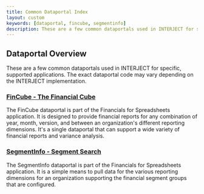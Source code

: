 ```yaml
---
title: Common Dataportal Index
layout: custom
keywords: [dataportal, fincube, segmentinfo]
description: These are a few common dataportals used in INTERJECT for specific, supported applications. The exact dataportal code may vary depending on the INTERJECT implementation.
---
```


##  **Dataportal Overview**

These are a few common dataportals used in INTERJECT for specific, supported applications. The exact dataportal code may vary depending on the INTERJECT implementation. 

###  [ FinCube - The Financial Cube ](/wIndex/FinCube---The-Financial-Cube.html)

The FinCube dataportal is part of the Financials for Spreadsheets application. It is designed to provide financial reports for any combination of year, month, version, and between an organization's different reporting dimensions. It's a single dataportal that can support a wide variety of financial reports and variance analysis. 

###  [ SegmentInfo - Segment Search ](/wIndex/SegmentInfo---Segment-Search.html)

The SegmentInfo dataportal is part of the Financials for Spreadsheets application. It is a simple means to pull data for the various reporting dimensions for an organization supporting the financial segment groups that are configured. 
